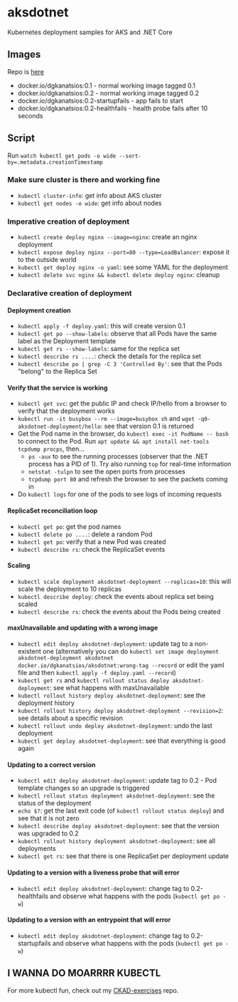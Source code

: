 # aksdotnet
Kubernetes deployment samples for AKS and .NET Core

## Images

Repo is [here](https://hub.docker.com/repository/docker/dgkanatsios/aksdotnet)

- docker.io/dgkanatsios:0.1 - normal working image tagged 0.1
- docker.io/dgkanatsios:0.2 - normal working image tagged 0.2
- docker.io/dgkanatsios:0.2-startupfails - app fails to start
- docker.io/dgkanatsios:0.2-healthfails - health probe fails after 10 seconds

## Script

Run `watch kubectl get pods -o wide --sort-by=.metadata.creationTimestamp`

### Make sure cluster is there and working fine

- `kubectl cluster-info`: get info about AKS cluster
- `kubectl get nodes -o wide`: get info about nodes

### Imperative creation of deployment

- `kubectl create deploy nginx --image=nginx`: create an nginx deployment
- `kubectl expose deploy nginx --port=80 --type=LoadBalancer`: expose it to the outside world
- `kubectl get deploy nginx -o yaml`: see some YAML for the deployment
- `kubectl delete svc nginx && kubectl delete deploy nginx`: cleanup

### Declarative creation of deployment

#### Deployment creation

- `kubectl apply -f deploy.yaml`: this will create version 0.1
- `kubectl get po --show-labels`: observe that all Pods have the same label as the Deployment template
- `kubectl get rs --show-labels`: same for the replica set
- `kubectl describe rs ....`: check the details for the replica set
- `kubectl describe po | grep -C 3 'Controlled By'`: see that the Pods "belong" to the Replica Set

#### Verify that the service is working

- `kubectl get svc`: get the public IP and check IP/hello from a browser to verify that the deployment works
- `kubectl run -it busybox --rm --image=busybox sh` and `wget -q0- aksdotnet-deployment/hello`: see that version 0.1 is returned
- Get the Pod name in the browser, do `kubectl exec -it PodName -- bash` to connect to the Pod. Run `apt update && apt install net-tools tcpdump procps`, then...
    - `ps -aux` to see the running processes (observer that the .NET process has a PID of 1). Try also running `top` for real-time information
    - `netstat -tulpn` to see the open ports from processes
    - `tcpdump port 80` and refresh the browser to see the packets coming in
- Do `kubectl logs` for one of the pods to see logs of incoming requests

#### ReplicaSet reconciliation loop

- `kubectl get po`: get the pod names
- `kubectl delete po ....`: delete a random Pod
- `kubectl get po`: verify that a new Pod was created
- `kubectl describe rs`: check the ReplicaSet events

#### Scaling

- `kubectl scale deployment aksdotnet-deployment --replicas=10`: this will scale the deployment to 10 replicas
- `kubectl describe deploy`: check the events about replica set being scaled
- `kubectl describe rs`: check the events about the Pods being created

#### maxUnavailable and updating with a wrong image

- `kubectl edit deploy aksdotnet-deployment`: update tag to a non-existent one (alternatively you can do `kubectl set image deployment aksdotnet-deployment aksdotnet docker.io/dgkanatsios/aksdotnet:wrong-tag --record` or edit the yaml file and then `kubectl apply -f deploy.yaml --record`)
- `kubectl get rs` and `kubectl rollout status deploy aksdotnet-deployment`: see what happens with maxUnavailable
- `kubectl rollout history deploy aksdotnet-deployment`: see the deployment history
- `kubectl rollout history deploy aksdotnet-deployment --revision=2`: see details about a specific revision
- `kubectl rollout undo deploy aksdotnet-deployment`: undo the last deployment
- `kubectl get deploy aksdotnet-deployment`: see that everything is good again

#### Updating to a correct version

- `kubectl edit deploy aksdotnet-deployment`: update tag to 0.2 - Pod template changes so an upgrade is triggered
- `kubectl rollout status deployment aksdotnet-deployment`: see the status of the deployment
- `echo $?`: get the last exit code (of `kubectl rollout status deploy`) and see that it is not zero
- `kubectl describe deploy aksdotnet-deployment`: see that the version was upgraded to 0.2
- `kubectl rollout history deployment aksdotnet-deployment`: see all deployments
- `kubectl get rs`: see that there is one ReplicaSet per deployment update

#### Updating to a version with a liveness probe that will error

- `kubectl edit deploy aksdotnet-deployment`: change tag to 0.2-healthfails and observe what happens with the pods (`kubectl get po -w`)

#### Updating to a version with an entrypoint that will error

- `kubectl edit deploy aksdotnet-deployment`: change tag to 0.2-startupfails and observe what happens with the pods (`kubectl get po -w`)

## I WANNA DO MOARRRR KUBECTL

For more kubectl fun, check out my [CKAD-exercises](https://github.com/dgkanatsios/ckad-exercises) repo.